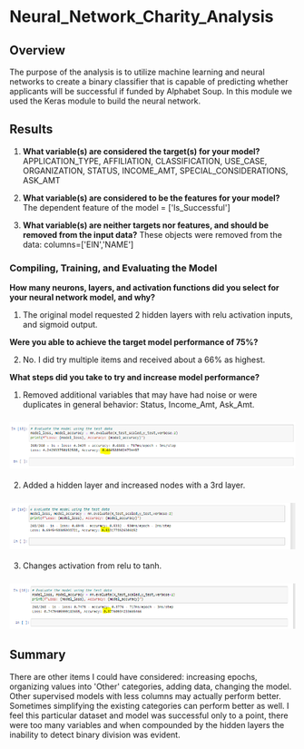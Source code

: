 # **Neural_Network_Charity_Analysis**


## **Overview** 

The purpose of the analysis is to utilize machine learning and neural networks to create a binary classifier that is capable of predicting whether applicants will be successful if funded by Alphabet Soup.
In this module we used the Keras module to build the neural network.

## **Results**

1) **What variable(s) are considered the target(s) for your model?**
APPLICATION_TYPE, AFFILIATION, CLASSIFICATION, USE_CASE, ORGANIZATION, STATUS, INCOME_AMT, SPECIAL_CONSIDERATIONS, ASK_AMT

2) **What variable(s) are considered to be the features for your model?**
The dependent feature of the model = ['Is_Successful']

3) **What variable(s) are neither targets nor features, and should be removed from the input data?**
These objects were removed from the data: columns=['EIN','NAME']


### **Compiling, Training, and Evaluating the Model**

**How many neurons, layers, and activation functions did you select for your neural network model, and why?**

1) The original model requested 2 hidden layers with relu activation inputs, and sigmoid output. 
 
**Were you able to achieve the target model performance of 75%?**

2) No. I did try multiple items and received about a 66% as highest. 

**What steps did you take to try and increase model performance?**

1) Removed additional variables that may have had noise or were duplicates in general behavior: Status, Income_Amt, Ask_Amt. 

### ![Pass1](https://github.com/ljlodl5/Neural_Network_Charity_Analysis/blob/main/removedcolumns66.PNG)

2) Added a hidden layer and increased nodes with a 3rd layer. 

### ![Pass2](https://github.com/ljlodl5/Neural_Network_Charity_Analysis/blob/main/addedhiddenlayer53.PNG)

3) Changes activation from relu to tanh. 

### ![Pass3](https://github.com/ljlodl5/Neural_Network_Charity_Analysis/blob/main/changedtotanh37.PNG)

## Summary
There are other items I could have considered: increasing epochs, organizing values into 'Other' categories, adding data, changing the model. 
Other supervised models with less columns may actually perform better. Sometimes simplifying the existing categories can perform better as well. I feel this particular dataset and model was successful only to a point, there were too many variables and when compounded by the hidden layers 
the inability to detect binary division was evident.




